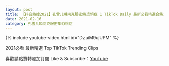 ```yaml
---
layout: post
title: 【抖音熱搜2021】孔雪儿瞬间克服密集恐惧症 1 TikTok Daily 最新必看精選合集2021 02 16
date: 2021-02-16
category: 孔雪儿瞬间克服密集恐惧症
---
```


{% include youtube-video.html id="DzuiM9ujUPM" %}

2021必看 最新精選 Top TikTok Trending Clips

喜歡請點贊轉發加訂閱 Like & Subscribe：[YouTube](https://www.youtube.com/channel/UCAoR7VcanIPd04uEq_GIylA/videos)

